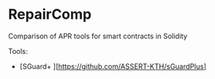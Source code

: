 # RepairComp
Comparison of APR tools for smart contracts in Solidity

Tools:
- [SGuard+ ][https://github.com/ASSERT-KTH/sGuardPlus]
